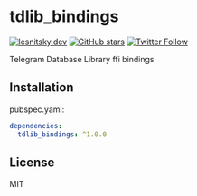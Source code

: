 # tdlib_bindings

[![lesnitsky.dev](https://lesnitsky.dev/shield.svg?hash=19247)](https://lesnitsky.dev?utm_source=tdlib_bindings)
[![GitHub stars](https://img.shields.io/github/stars/lesnitsky/tdlib_bindings.svg?style=social)](https://github.com/lesnitsky/tdlib_bindings)
[![Twitter Follow](https://img.shields.io/twitter/follow/lesnitsky_dev.svg?label=Follow%20me&style=social)](https://twitter.com/lesnitsky_dev)

Telegram Database Library ffi bindings

## Installation

pubspec.yaml:

```yaml
dependencies:
  tdlib_bindings: ^1.0.0
```

## License

MIT
